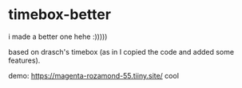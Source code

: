 # timebox-better
i made a better one hehe :)))))


based on drasch's timebox (as in I copied the code and added some features). 

demo: https://magenta-rozamond-55.tiiny.site/
cool

